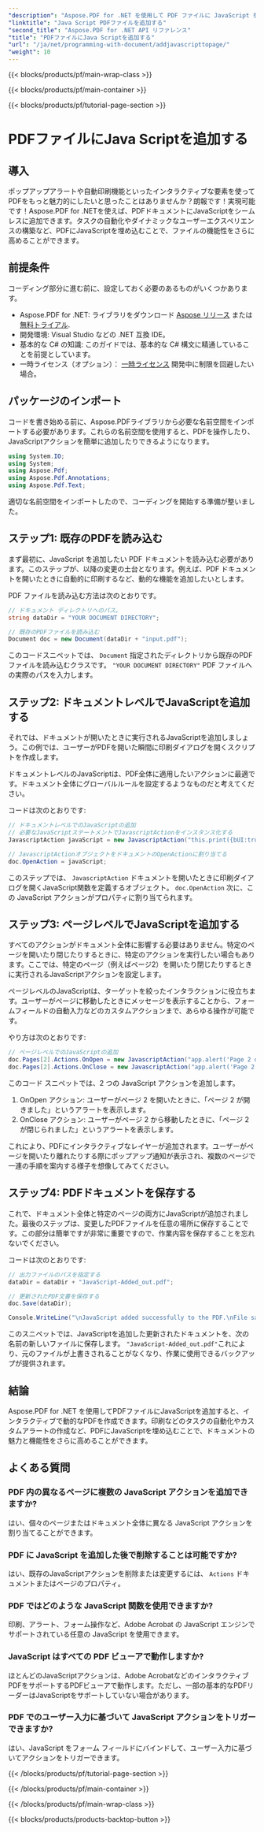 ```yaml
---
"description": "Aspose.PDF for .NET を使用して PDF ファイルに JavaScript を追加する方法を学びます。ドキュメントレベルおよびページレベルのスクリプト作成のためのコードチュートリアルを含むステップバイステップガイドです。"
"linktitle": "Java Script PDFファイルを追加する"
"second_title": "Aspose.PDF for .NET API リファレンス"
"title": "PDFファイルにJava Scriptを追加する"
"url": "/ja/net/programming-with-document/addjavascripttopage/"
"weight": 10
---
```


{{< blocks/products/pf/main-wrap-class >}}

{{< blocks/products/pf/main-container >}}

{{< blocks/products/pf/tutorial-page-section >}}

# PDFファイルにJava Scriptを追加する

## 導入

ポップアップアラートや自動印刷機能といったインタラクティブな要素を使ってPDFをもっと魅力的にしたいと思ったことはありませんか？朗報です！実現可能です！Aspose.PDF for .NETを使えば、PDFドキュメントにJavaScriptをシームレスに追加できます。タスクの自動化やダイナミックなユーザーエクスペリエンスの構築など、PDFにJavaScriptを埋め込むことで、ファイルの機能性をさらに高めることができます。

## 前提条件

コーディング部分に進む前に、設定しておく必要のあるものがいくつかあります。

- Aspose.PDF for .NET: ライブラリをダウンロード [Aspose リリース](https://releases.aspose.com/pdf/net/) または [無料トライアル](https://releases。aspose.com/).
- 開発環境: Visual Studio などの .NET 互換 IDE。
- 基本的な C# の知識: このガイドでは、基本的な C# 構文に精通していることを前提としています。
- 一時ライセンス（オプション）： [一時ライセンス](https://purchase.aspose.com/temporary-license/) 開発中に制限を回避したい場合。

## パッケージのインポート

コードを書き始める前に、Aspose.PDFライブラリから必要な名前空間をインポートする必要があります。これらの名前空間を使用すると、PDFを操作したり、JavaScriptアクションを簡単に追加したりできるようになります。

```csharp
using System.IO;
using System;
using Aspose.Pdf;
using Aspose.Pdf.Annotations;
using Aspose.Pdf.Text;
```

適切な名前空間をインポートしたので、コーディングを開始する準備が整いました。

## ステップ1: 既存のPDFを読み込む

まず最初に、JavaScript を追加したい PDF ドキュメントを読み込む必要があります。このステップが、以降の変更の土台となります。例えば、PDF ドキュメントを開いたときに自動的に印刷するなど、動的な機能を追加したいとします。

PDF ファイルを読み込む方法は次のとおりです。

```csharp
// ドキュメント ディレクトリへのパス。
string dataDir = "YOUR DOCUMENT DIRECTORY";

// 既存のPDFファイルを読み込む
Document doc = new Document(dataDir + "input.pdf");
```

このコードスニペットでは、 `Document` 指定されたディレクトリから既存のPDFファイルを読み込むクラスです。 `"YOUR DOCUMENT DIRECTORY"` PDF ファイルへの実際のパスを入力します。

## ステップ2: ドキュメントレベルでJavaScriptを追加する

それでは、ドキュメントが開いたときに実行されるJavaScriptを追加しましょう。この例では、ユーザーがPDFを開いた瞬間に印刷ダイアログを開くスクリプトを作成します。

ドキュメントレベルのJavaScriptは、PDF全体に適用したいアクションに最適です。ドキュメント全体にグローバルルールを設定するようなものだと考えてください。

コードは次のとおりです:

```csharp
// ドキュメントレベルでのJavaScriptの追加
// 必要なJavaScriptステートメントでJavascriptActionをインスタンス化する
JavascriptAction javaScript = new JavascriptAction("this.print({bUI:true,bSilent:false,bShrinkToFit:true});");

// JavascriptActionオブジェクトをドキュメントのOpenActionに割り当てる
doc.OpenAction = javaScript;
```

このステップでは、 `JavascriptAction` ドキュメントを開いたときに印刷ダイアログを開くJavaScript関数を定義するオブジェクト。 `doc.OpenAction` 次に、この JavaScript アクションがプロパティに割り当てられます。

## ステップ3: ページレベルでJavaScriptを追加する

すべてのアクションがドキュメント全体に影響する必要はありません。特定のページを開いたり閉じたりするときに、特定のアクションを実行したい場合もあります。ここでは、特定のページ（例えばページ2）を開いたり閉じたりするときに実行されるJavaScriptアクションを設定します。

ページレベルのJavaScriptは、ターゲットを絞ったインタラクションに役立ちます。ユーザーがページに移動したときにメッセージを表示することから、フォームフィールドの自動入力などのカスタムアクションまで、あらゆる操作が可能です。

やり方は次のとおりです:

```csharp
// ページレベルでのJavaScriptの追加
doc.Pages[2].Actions.OnOpen = new JavascriptAction("app.alert('Page 2 opened')");
doc.Pages[2].Actions.OnClose = new JavascriptAction("app.alert('Page 2 closed')");
```

このコード スニペットでは、2 つの JavaScript アクションを追加します。
1. OnOpen アクション: ユーザーがページ 2 を開いたときに、「ページ 2 が開きました」というアラートを表示します。
2. OnClose アクション: ユーザーがページ 2 から移動したときに、「ページ 2 が閉じられました」というアラートを表示します。

これにより、PDFにインタラクティブなレイヤーが追加されます。ユーザーがページを開いたり離れたりする際にポップアップ通知が表示され、複数のページで一連の手順を案内する様子を想像してみてください。

## ステップ4: PDFドキュメントを保存する

これで、ドキュメント全体と特定のページの両方にJavaScriptが追加されました。最後のステップは、変更したPDFファイルを任意の場所に保存することです。この部分は簡単ですが非常に重要ですので、作業内容を保存することを忘れないでください。

コードは次のとおりです:

```csharp
// 出力ファイルのパスを指定する
dataDir = dataDir + "JavaScript-Added_out.pdf";

// 更新されたPDF文書を保存する
doc.Save(dataDir);

Console.WriteLine("\nJavaScript added successfully to the PDF.\nFile saved at " + dataDir);
```

このスニペットでは、JavaScriptを追加した更新されたドキュメントを、次の名前の新しいファイルに保存します。 `"JavaScript-Added_out.pdf"`これにより、元のファイルが上書きされることがなくなり、作業に使用できるバックアップが提供されます。

## 結論

Aspose.PDF for .NET を使用してPDFファイルにJavaScriptを追加すると、インタラクティブで動的なPDFを作成できます。印刷などのタスクの自動化やカスタムアラートの作成など、PDFにJavaScriptを埋め込むことで、ドキュメントの魅力と機能性をさらに高めることができます。

## よくある質問

### PDF 内の異なるページに複数の JavaScript アクションを追加できますか?
はい、個々のページまたはドキュメント全体に異なる JavaScript アクションを割り当てることができます。

### PDF に JavaScript を追加した後で削除することは可能ですか?
はい、既存のJavaScriptアクションを削除または変更するには、 `Actions` ドキュメントまたはページのプロパティ。

### PDF ではどのような JavaScript 関数を使用できますか?
印刷、アラート、フォーム操作など、Adobe Acrobat の JavaScript エンジンでサポートされている任意の JavaScript を使用できます。

### JavaScript はすべての PDF ビューアで動作しますか?
ほとんどのJavaScriptアクションは、Adobe AcrobatなどのインタラクティブPDFをサポートするPDFビューアで動作します。ただし、一部の基本的なPDFリーダーはJavaScriptをサポートしていない場合があります。

### PDF でのユーザー入力に基づいて JavaScript アクションをトリガーできますか?
はい、JavaScript をフォーム フィールドにバインドして、ユーザー入力に基づいてアクションをトリガーできます。

{{< /blocks/products/pf/tutorial-page-section >}}

{{< /blocks/products/pf/main-container >}}

{{< /blocks/products/pf/main-wrap-class >}}

{{< blocks/products/products-backtop-button >}}